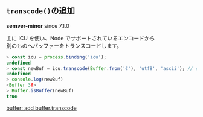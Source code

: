 ## `transcode()`の追加

**semver-minor** since 7.1.0

主に ICU を使い、Node でサポートされているエンコードから  
別のものへバッファーをトランスコードします。

```js
> const icu = process.binding('icu');
undefined
> const newBuf = icu.transcode(Buffer.from('€'), 'utf8', 'ascii'); // source, from, to
undefined
> console.log(newBuf)
<Buffer 3f>
> Buffer.isBuffer(newBuf)
true
```

[buffer: add buffer.transcode](https://github.com/nodejs/node/pull/9038)
